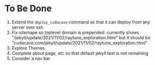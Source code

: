 # To Be Done

1. Extend the `deploy_cudacave` command so that it can deploy from any server over ssh
2. Fix sitemape so toplevel domain is prepended. currently shows "/jekyll/update/2021/11/02/raytune_exploration.html" but it should be "cudacave.com/jekyll/update/2021/11/02/raytune_exploration.html"
3. Explore Themes
4. Complete about page, etc so that default jekyll text is not remaining
5. Consider a nav bar
